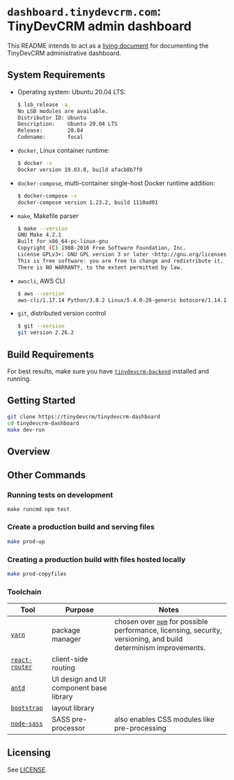 # `dashboard.tinydevcrm.com`: TinyDevCRM admin dashboard

This README intends to act as a [living
document](https://en.wikipedia.org/wiki/Living_document) for documenting the
TinyDevCRM administrative dashboard.

## System Requirements

-   Operating system: Ubuntu 20.04 LTS:

    ```bash
    $ lsb_release -a
    No LSB modules are available.
    Distributor ID: Ubuntu
    Description:    Ubuntu 20.04 LTS
    Release:        20.04
    Codename:       focal
    ```

-   `docker`, Linux container runtime:

    ```bash
    $ docker -v
    Docker version 19.03.8, build afacb8b7f0
    ```

-   `docker-compose`, multi-container single-host Docker runtime addition:

    ```bash
    $ docker-compose -v
    docker-compose version 1.23.2, build 1110ad01
    ```

-   `make`, Makefile parser

    ```bash
    $ make --version
    GNU Make 4.2.1
    Built for x86_64-pc-linux-gnu
    Copyright (C) 1988-2016 Free Software Foundation, Inc.
    License GPLv3+: GNU GPL version 3 or later <http://gnu.org/licenses/gpl.html>
    This is free software: you are free to change and redistribute it.
    There is NO WARRANTY, to the extent permitted by law.
    ```

-   `awscli`, AWS CLI

    ```bash
    $ aws --version
    aws-cli/1.17.14 Python/3.8.2 Linux/5.4.0-28-generic botocore/1.14.14
    ```

-   `git`, distributed version control

    ```bash
    $ git --version
    git version 2.26.2
    ```

## Build Requirements

For best results, make sure you have
[`tinydevcrm-backend`](https://github.com/tinydevcrm/tinydevcrm-backend)
installed and running.

## Getting Started

```bash
git clone https://tinydevcrm/tinydevcrm-dashboard
cd tinydevcrm-dashboard
make dev-run
```

## Overview

## Other Commands

### Running tests on development

```make
make runcmd npm test
```

### Create a production build and serving files

```bash
make prod-up
```

### Creating a production build with files hosted locally

```bash
make prod-copyfiles
```

### Toolchain

Tool | Purpose | Notes
--- | --- | ---
[`yarn`](https://github.com/yarnpkg/yarn) | package manager | chosen over [`npm`](https://www.npmjs.com/) for possible performance, licensing, security, versioning, and build determinism improvements.
[`react-router`](https://github.com/ReactTraining/react-router) | client-side routing |
[`antd`](https://github.com/ant-design/ant-design) | UI design and UI component base library |
[`bootstrap`](https://github.com/twbs/bootstrap) | layout library |
[`node-sass`](https://github.com/sass/node-sass) | SASS pre-processor | also enables CSS modules like pre-processing

## Licensing

See [LICENSE](LICENSE).
